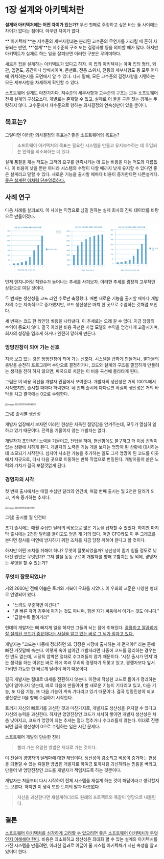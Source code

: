 # 1장 설계와 아키텍처란

**설계와 아키텍처에는 어떤 차이가 있는가?**
우선 첫째로 주장하고 싶은 바는 둘 사이에는 차이가 없다는 점이다. 아무런 차이가 없다.

**'아키텍처'**는 저수준의 세부사항과는 분리된 고수준의 무언가를 가리킬 때 흔히 사용되는 반면, **'설계'**는 저수준의 구조 또는 결정사항 등을 의미할 때가 많다.
하지만 아키텍트가 실제로 하는 일을 살펴보면 이러한 구분은 무의미하다.

새로운 집을 설계하는 아키텍트가 있다고 하자. 이 집의 아키텍처는 아마 집의 형태, 외관, 입면도, 공간이나 방배치이며,  콘센트, 전등 스위치, 전등의 세부사항도 등 모두 어디에 위치하는지를 도면에서 알 수 있다. 다시 말해, 모든 고수준의 결정사항을 지탱하는 모든 세부사항을 자세하게 확인할 수 있다.

소프트웨어 설계도 마찬가지다. 저수준의 세부사항과 고수준의 구조는 모두 소프트웨어 전체 설계의 구성요소다. 개별로는 존재할 수 없고, 실제로 이 둘을 구분 짓는 경계는 뚜렷하지 않다. 고수준에서 저수준으로 향하는 의사결정의 연속성만이 있을 뿐이다.



## 목표는?

그렇다면 이러한 의사결정의 목표는? 좋은 소프트웨어의 목표는?

> 소프트웨어 아키텍처의 목표는 필요한 시스템을 만들고 유지보수하는 데 투입되는 인력을 최소화하는 데 있다.

설계 품질을 재는 척도는 고객의 요구를 만족시키는 데 드는 비용을 재는 척도와 다름없다. 이 비용이 낮을 뿐만 아니라 시스템의 수명이 다할 때까지 낮게 유지할 수 있다면 좋은 설계라고 말할 수 있다. 새로운 기능을 출시할 때마다 비용이 증가한다면 나쁜설계다. <u>좋은 설계란 이처럼 단순명료하다.</u>



## 사례 연구

다음 사례를 살펴보자. 이 사례는 익명으로 남길 원하는 실제 회사의 진짜 데이터를 바탕으로 만들어졌다.

![image-20221002222109347](images/image-20221002222109347.png)

먼저 엔지니어링 직원수가 늘어나는 추세를 사펴보자. 이러한 추세를 굉장히 고무적인 상황으로 여길 것이다.

두 번째는 생산성을 코드 라인 수로만 측정했다. 매번 새로운 기능을 출시할 때마다 개발자의 수는 지속적으로 증가했지만, 코드 생산성은 마치 한 곳으로 수렴하는 것처럼 보인다.

세 번째는 코드 한 라인당 비용을 나타낸다. 이 추세로는 오래 갈 수 없다. 지금 당장의 수익이 중요치 않다. 결국 이러한 비용 곡선은 사업 모델의 수익을 엄청나게 고갈시키며, 회사의 성장을 멈추게 하거나 완전히 망하게 만든다.



### 엉망진창이 되어 가는 신호

지금 보고 있는 것은 엉망진창이 되어 가는 신호다. 시스템을 급하게 만들거나, 결과물의 총량을 순전히 프로그래머 수만으로 결정하거나, 코드와 설계의 구조를 깔끔하게 만들려는 생각을 전혀 하지 않으면, 파국으로 치닫는 이 비용 곡선에 올라타게 된다.

그림은 이 비용 곡선을 개발자 관점에서 보여준다. 개발자의 생산성은 거의 100%에서 시작했지만, 출시할 때마다 하락한다. 네 번째 출시에 다다르면 확실히 생산성은 거의 바닥을 치고 결국에는 0으로 수렴한다.

<img src="images/image-20221015104809292.png" alt="image-20221015104809292" style="zoom:50%;" />

그림) 출시별 생산성

개발자 입장에서 보자면 이러한 현상은 지독한 절망감을 안겨주는데, 모두가 열심히 일하고 있기 때문이다. 전력을 기울이지 않는 개발자는 없다.

개발자가 초인적인 노력을 기울이고, 잔업을 하며, 헌신함에도 불구하고 더 이상 진척이 없는 상황에 처하게 된다. 개발자의 노력은 기능 개발 보다는 엉망이 된 상황에 대처하는데 소모되기 시작한다. 심지어 사소한 기능을 추가하는 일도 그저 엉망이 된 코드를 이곳에서 저곳으로, 다시 다음 곳으로 이동하는 반복 작업으로 변질된다. 개발자들이 쏟은 노력의 가치가 결국 보잘것없게 된다.



### 경영자의 시각

첫 번째 출시에서는 매월 수십만 달러의 인건비, 여덟 번째 출시는 월 2천만 달러가 되고, 계속 증가하는 추세다.



<img src="images/image-20221015104831911.png" alt="image-20221015104831911" style="zoom:50%;" />

그림) 출시별 월 인건비

초기 출시에는 매월 수십만 달러의 비용으로 많은 기능을 탑재할 수 있었다. 하지만 마지막 출시에는 2천만 달러를 들이고도 얻은 게 거의 없다. 어떤 CFO라도 이 두 그래프를 본다면 참사를 미연에 방지하기 위한 조치를 지금 당장 취해야 한다고 할 것이다.

하지만 어떤 조치를 취해야 하나? 무엇이 잘못되었을까? 생산성이 믿기 힘들 정도로 낮아진 원인은 무엇인가? 그저 발을 동동 구르며 개발자를 향해 고함치는 일 외에, 경영자는 무엇을 할 수 있는가?



### 무엇이 잘못되었나?

거의 2600년 전에 이솝은 토끼와 거북이 우화를 지었다. 이 우화의 교훈은 다양한 형태로 언명되어 왔다.

* "느려도 꾸준하면 이긴다."
* "발 빠른 자가 경주에 이기는 것도 아니며, 힘센 자가 싸움에서 이기는 것도 아니다."
* "급할수록 돌아가라"

현대의 개발자는 뼈 빠지게 일을 하지만 그들의 뇌는 잠에 취해있다. <u>훌륭하고 깔끔하게 잘 설계된 코드가 중요하다는 사실을 알고 있는 바로 그 뇌가 잠자고 있다.</u>

개발자는 "코드는 나중에 정리하면 돼. 당장은 시장에 출시하는 게 먼저야!" 라는 흔해 빠진 거짓말에 속는다. 이렇게 속아 넘어간 개발자라면 나중에 코드를 정리하는 경우는 한 번도 없는데, 시장의 압박은 절대로 수그러들지 않기 때문이다. '시장 출시가 먼저'라는 생각을 하는 이유는 바로 뒤에 여러 무리의 경쟁자가 뒤쫓고 있고, 경쟁자보다 앞서 가려면 가능한 한 빠르게 달려야 하기 때문이다.

결국 개발자는 절대로 태세를 전환하지 않는다. 이전에 작성한 코드로 돌아가 정리하는 일이 일어나지 않는데, 바로 다음에 만들어야 할 새로운 기능이 기다리고 있고, 다음 기능, 또 다음 기능, 또 다음 기능이 계속 기다리고 있기 때문이다. 결국 엉망진창이 되고 생산성은 0을 향해 수렴하기 시작한다.

토끼가 자신의 빠르기를 과신한 것과 마찬가지로, 개발자도 생산성을 유지할 수 있다고 자신의 능력을 과신한다. 하지만 엉망진창인 코드가 서서히 쌓이면 개발자 생산성은 차츰 낮아지고, 코드가 엉망이 되는 추세는 절대 멈추거나 수그러들지 않는다. 이대로 진행되면 결국 생산성이 0으로 수렴하는 일은 시간 문제다.

소프트웨어 개발의 단순한 진리

> 빨리 가는 유일한 방법은 제대로 가는 것이다.

이 진실이 경영자의 딜레마에 대한 해답이다. 생산성이 감소되고 비용이 증가하는 현상을 되돌릴 수 있는 유일한 방법은 개발자로 하여금 토끼처럼 과신하려는 믿음을 버리고, 만들어 낸 엉망진창인 코드를 개발자가 책임지도록 하는 것뿐이다.

개발자는 처음부터 다시 시작하여 전체 시스템을 재설계 하는 것이 해답이라고 생각할지도 모른다. 하지만 이 생각 또한 토끼의 말과 다름없다.

> 자신을 과신한다면 재설계하더라도 원래의 프로젝트와 똑같이 엉망으로 내몰린다.



## 결론

<u>소프트웨어 아키텍처를 심각하게 고려할 수 있으려면 좋은 소프트웨어 아키텍처가 무엇인지 이해해야 한다</u>. 비용은 최소화하고 생산성은 최대화 할 수 있는 설계와 아키텍처를 가진 시스템을 만들려면, 이러한 결과로 이끌어 줄 시스템 아키텍처가 지닌 속성을 알고 있어야 한다.





